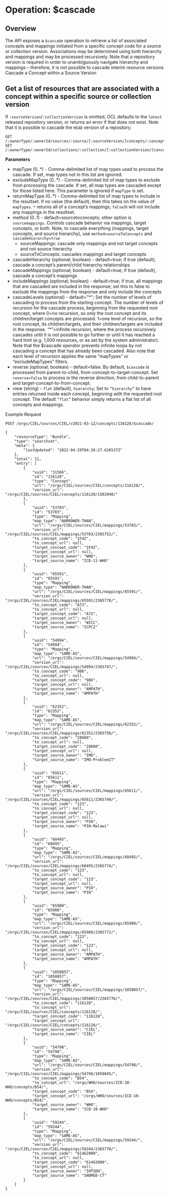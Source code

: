 # Operation: $cascade

## Overview
The API exposes a `$cascade` operation to retrieve a list of associated concepts and mappings initiated from a specific concept code for a source or collection version. Associations may be determined using both hierarchy and mappings and may be processed recursively. Note that a repository version is required in order to unambiguously navigate hierarchy and mappings – therefore, it is not possible to cascade interim resource versions
Cascade a Concept within a Source Version


## Get a list of resources that are associated with a concept within a specific source or collection version
If `:sourceVersion`/`:collectionVersion` is omitted, OCL defaults to the `latest` released repository version, or returns an error if that does not exist. Note that it is possible to cascade the `HEAD` version of a repository.
```
GET /:ownerType/:ownerId/sources/:source/[:sourceVersion/]concepts/:concept/$cascade
GET /:ownerType/:ownerId/collections/:collection/[:collectionVersion/]concepts/:concept/$cascade
```

**Parameters**
* mapType (0..\*) - Comma-delimited list of map types used to process the cascade. If set, map types not in this list are ignored.
* excludeMapType (0..\*) - Comma-delimited list of map types to exclude from processing the cascade. If set, all map types are cascaded except for those listed here. This parameter is ignored if `mapType` is set.
* returnMapType (0..\*) - Comma-delimited list of map types to include in the resultset. If no value (the default), then this takes on the value of `mapTypes`. `*` returns all of a concept’s mappings; `false`/`0` will not include any mappings in the resultset.
* method (0..1) - default=sourcetoconcepts; other option is `sourcemappings`. Controls cascade behavior via mappings, target concepts, or both. Note, to cascade everything (mappings, target concepts, and source hierarchy), use `method=sourceToConcepts` and `cascadeHierarchy=true`
  * sourceMappings: cascade only mappings and not target concepts and not source hierarchy
  * sourceToConcepts: cascades mappings and target concepts
* cascadeHierarchy (optional; boolean) - default=true; if true (default), cascade a concept’s parent/child hierarchy relationships
* cascadeMappings (optional; boolean) - default=true; if true (default), cascade a concept’s mappings
* includeMappings (optional; boolean) - default=true; if true, all mappings that are cascaded are included in the response; set this to false to exclude the mappings from the response and only include the concepts
* cascadeLevels (optional) - default="\*"; Set the number of levels of cascading to process from the starting concept. The number of levels of recursion for the cascade process, beginning from the requested root concept, where 0=no recursion, so only the root concept and its children/target concepts are processed. 1=one level of recursion, so the root concept, its children/targets, and their children/targets are included in the response. “\*”=infinite recursion, where the process recursively cascades until it is not possible to go further or until it has reached a hard limit (e.g. 1,000 resources, or as set by the system administrator). Note that the $cascade operator prevents infinite loops by not cascading a concept that has already been cascaded. Also note that each level of recursion applies the same “mapTypes” or “excludeMapTypes” filters.
* reverse (optional; boolean) - default=false. By default, `$cascade` is processed from parent-to-child, from-concept-to-target-concept. Set `reverse=false` to process in the reverse direction, from child-to-parent and target-concept-to-from-concept.
* view (string) - `flat` (default), `hierarchy`; Set to `“hierarchy”` to have entries returned inside each concept, beginning with the requested root concept. The default `“flat”` behavior simply returns a flat list of all concepts and mappings.


Example Request

```
POST /orgs/CIEL/sources/CIEL/v2021-03-12/concepts/116128/$cascade/
```
```
{
    "resourceType": "Bundle",
    "type": "searchset",
    "meta": {
        "lastUpdated": "2022-04-29T04:28:27.626537Z"
    },
    "total": 11,
    "entry": [
        {
            "uuid": "31566",
            "id": "116128",
            "type": "Concept",
            "url": "/orgs/CIEL/sources/CIEL/concepts/116128/",
            "version_url": "/orgs/CIEL/sources/CIEL/concepts/116128/1582048/"
        },
        {
            "uuid": "53703",
            "id": "53703",
            "type": "Mapping",
            "map_type": "NARROWER-THAN",
            "url": "/orgs/CIEL/sources/CIEL/mappings/53703/",
            "version_url": "/orgs/CIEL/sources/CIEL/mappings/53703/2365752/",
            "to_concept_code": "1F4Z",
            "to_concept_url": null,
            "target_concept_code": "1F4Z",
            "target_concept_url": null,
            "target_source_owner": "WHO",
            "target_source_name": "ICD-11-WHO"
        },
        {
            "uuid": "65591",
            "id": "65591",
            "type": "Mapping",
            "map_type": "NARROWER-THAN",
            "url": "/orgs/CIEL/sources/CIEL/mappings/65591/",
            "version_url": "/orgs/CIEL/sources/CIEL/mappings/65591/2365778/",
            "to_concept_code": "A73",
            "to_concept_url": null,
            "target_concept_code": "A73",
            "target_concept_url": null,
            "target_source_owner": "WICC",
            "target_source_name": "ICPC2"
        },
        {
            "uuid": "54994",
            "id": "54994",
            "type": "Mapping",
            "map_type": "SAME-AS",
            "url": "/orgs/CIEL/sources/CIEL/mappings/54994/",
            "version_url": "/orgs/CIEL/sources/CIEL/mappings/54994/2365747/",
            "to_concept_code": "906",
            "to_concept_url": null,
            "target_concept_code": "906",
            "target_concept_url": null,
            "target_source_owner": "AMPATH",
            "target_source_name": "AMPATH"
        },
        {
            "uuid": "62352",
            "id": "62352",
            "type": "Mapping",
            "map_type": "SAME-AS",
            "url": "/orgs/CIEL/sources/CIEL/mappings/62352/",
            "version_url": "/orgs/CIEL/sources/CIEL/mappings/62352/2365750/",
            "to_concept_code": "28660",
            "to_concept_url": null,
            "target_concept_code": "28660",
            "target_concept_url": null,
            "target_source_owner": "IMO",
            "target_source_name": "IMO-ProblemIT"
        },
        {
            "uuid": "65611",
            "id": "65611",
            "type": "Mapping",
            "map_type": "SAME-AS",
            "url": "/orgs/CIEL/sources/CIEL/mappings/65611/",
            "version_url": "/orgs/CIEL/sources/CIEL/mappings/65611/2365749/",
            "to_concept_code": "123",
            "to_concept_url": null,
            "target_concept_code": "123",
            "target_concept_url": null,
            "target_source_owner": "PIH",
            "target_source_name": "PIH-Malawi"
        },
        {
            "uuid": "68495",
            "id": "68495",
            "type": "Mapping",
            "map_type": "SAME-AS",
            "url": "/orgs/CIEL/sources/CIEL/mappings/68495/",
            "version_url": "/orgs/CIEL/sources/CIEL/mappings/68495/2365774/",
            "to_concept_code": "123",
            "to_concept_url": null,
            "target_concept_code": "123",
            "target_concept_url": null,
            "target_source_owner": "PIH",
            "target_source_name": "PIH"
        },
        {
            "uuid": "65980",
            "id": "65980",
            "type": "Mapping",
            "map_type": "SAME-AS",
            "url": "/orgs/CIEL/sources/CIEL/mappings/65980/",
            "version_url": "/orgs/CIEL/sources/CIEL/mappings/65980/2365772/",
            "to_concept_code": "123",
            "to_concept_url": null,
            "target_concept_code": "123",
            "target_concept_url": null,
            "target_source_owner": "AMPATH",
            "target_source_name": "AMPATH"
        },
        {
            "uuid": "1058857",
            "id": "1058857",
            "type": "Mapping",
            "map_type": "SAME-AS",
            "url": "/orgs/CIEL/sources/CIEL/mappings/1058857/",
            "version_url": "/orgs/CIEL/sources/CIEL/mappings/1058857/2365776/",
            "to_concept_code": "116128",
            "to_concept_url": "/orgs/CIEL/sources/CIEL/concepts/116128/",
            "target_concept_code": "116128",
            "target_concept_url": "/orgs/CIEL/sources/CIEL/concepts/116128/",
            "target_source_owner": "CIEL",
            "target_source_name": "CIEL"
        },
        {
            "uuid": "54798",
            "id": "54798",
            "type": "Mapping",
            "map_type": "SAME-AS",
            "url": "/orgs/CIEL/sources/CIEL/mappings/54798/",
            "version_url": "/orgs/CIEL/sources/CIEL/mappings/54798/1058845/",
            "to_concept_code": "B54",
            "to_concept_url": "/orgs/WHO/sources/ICD-10-WHO/concepts/B54/",
            "target_concept_code": "B54",
            "target_concept_url": "/orgs/WHO/sources/ICD-10-WHO/concepts/B54/",
            "target_source_owner": "WHO",
            "target_source_name": "ICD-10-WHO"
        },
        {
            "uuid": "59244",
            "id": "59244",
            "type": "Mapping",
            "map_type": "SAME-AS",
            "url": "/orgs/CIEL/sources/CIEL/mappings/59244/",
            "version_url": "/orgs/CIEL/sources/CIEL/mappings/59244/2365770/",
            "to_concept_code": "61462000",
            "to_concept_url": null,
            "target_concept_code": "61462000",
            "target_concept_url": null,
            "target_source_owner": "IHTSDO",
            "target_source_name": "SNOMED-CT"
        }
    ]
}
```
